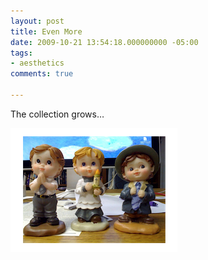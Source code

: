 ```yaml
---
layout: post
title: Even More
date: 2009-10-21 13:54:18.000000000 -05:00
tags:
- aesthetics
comments: true

---
```


<p>The collection grows&hellip;</p>

![It Grows](/images/2009/it-grows.png)
